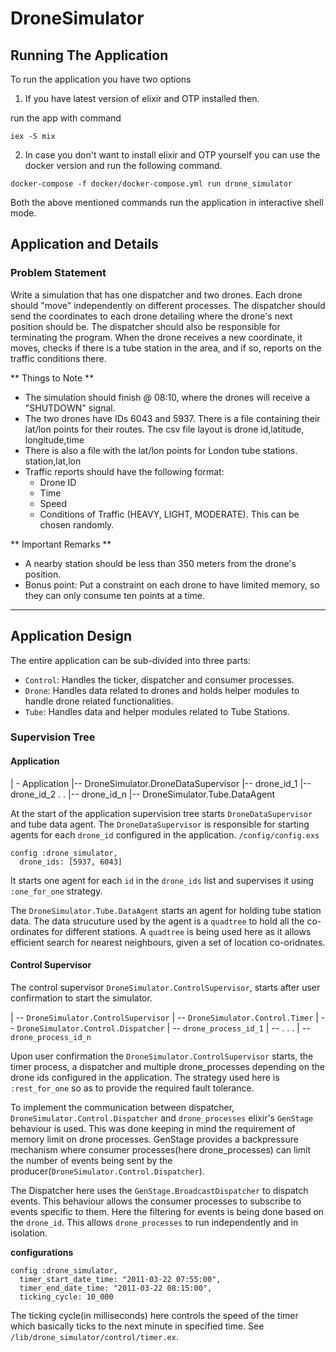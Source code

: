 # DroneSimulator

## Running The Application
To run the application you have two options 
1. If you have latest version of elixir and OTP installed then.

run the app with command

```
iex -S mix
```

2. In case you don't want to install elixir and OTP yourself you can use 
the docker version and run the following command.
```
docker-compose -f docker/docker-compose.yml run drone_simulator
```

Both the above mentioned commands run the application in interactive shell
mode.

## Application and Details

### Problem Statement

Write a simulation that has one dispatcher and two drones. Each drone should 
"move" independently on different processes. The dispatcher should send the 
coordinates to each drone detailing where the drone's next position should be. 
The dispatcher should also be responsible for terminating the program. 
When the drone receives a new coordinate, it moves, checks if there is a tube 
station in the area, and if so, reports on the traffic conditions there. 

** Things to Note **
- The simulation should finish @ 08:10, where the drones will receive a 
  "SHUTDOWN" signal.
- The two drones have IDs 6043 and 5937. There is a file containing their 
  lat/lon points for their routes. The csv file layout is drone id,latitude,
  longitude,time
- There is also a file with the lat/lon points for London tube stations.
  station,lat,lon
- Traffic reports should have the following format:
    - Drone ID
    - Time
    - Speed
    - Conditions of Traffic (HEAVY, LIGHT, MODERATE). This can be chosen 
      randomly.

** Important Remarks **
  - A nearby station should be less than 350 meters from the drone's position.
  - Bonus point: Put a constraint on each drone to have limited memory, 
    so they can only consume ten points at a time.

----------

## Application Design

The entire application can be sub-divided into three parts:
- `Control`: Handles the ticker, dispatcher and consumer processes. 
- `Drone`: Handles data related to drones and holds helper modules
         to handle drone related functionalities.
- `Tube`: Handles data and helper modules related to Tube Stations.

### Supervision Tree

#### Application

  | - Application 
    |-- DroneSimulator.DroneDataSupervisor
        |-- drone_id_1
        |-- drone_id_2
            .
            .
        |-- drone_id_n
    |-- DroneSimulator.Tube.DataAgent


At the start of the application supervision tree starts `DroneDataSupervisor` 
and tube data agent. 
The `DroneDataSupervisor` is responsible for starting agents for each `drone_id`
configured in the application. 
`/config/config.exs`

```
config :drone_simulator,
  drone_ids: [5937, 6043]
```
It starts one agent for each `id` in the `drone_ids` list and supervises it 
using `:one_for_one` strategy.

The `DroneSimulator.Tube.DataAgent` starts an agent for holding tube station 
data. The data strucuture used by the agent is a `quadtree` to hold all the 
co-ordinates for different stations. A `quadtree` is being used here as it 
allows efficient search for nearest neighbours, given a set of location 
co-oridnates.

#### Control Supervisor

The control supervisor `DroneSimulator.ControlSupervisor`, starts after user 
confirmation to start the simulator.

  | -- `DroneSimulator.ControlSupervisor`
      | -- `DroneSimulator.Control.Timer`
      | -- `DroneSimulator.Control.Dispatcher`
      | -- `drone_process_id_1`
      | -- .
           .
           .
      | --`drone_process_id_n`

Upon user confirmation the `DroneSimulator.ControlSupervisor` starts, the timer
process, a dispatcher and multiple drone_processes depending on the drone ids 
configured in the application. The strategy used here is `:rest_for_one` so as 
to provide the required fault tolerance.

To implement the communication between dispatcher, `DroneSimulator.Control.Dispatcher`
and `drone_processes` elixir's `GenStage` behaviour is used. This was done
keeping in mind the requirement of memory limit on drone processes. GenStage
provides a backpressure mechanism where consumer processes(here drone_processes)
can limit the number of events being sent by the 
producer(`DroneSimulator.Control.Dispatcher`).

The Dispatcher here uses the `GenStage.BroadcastDispatcher` to dispatch events.
This behaviour allows the consumer processes to subscribe to events specific
to them. Here the filtering for events is being done based on the `drone_id`.
This allows `drone_processes` to run independently and in isolation.

__configurations__
```
config :drone_simulator,
  timer_start_date_time: "2011-03-22 07:55:00",
  timer_end_date_time: "2011-03-22 08:15:00",
  ticking_cycle: 10_000
```
The ticking cycle(in milliseconds) here controls the speed of the timer which 
basically ticks to the next minute in specified time. 
See `/lib/drone_simulator/control/timer.ex`.
